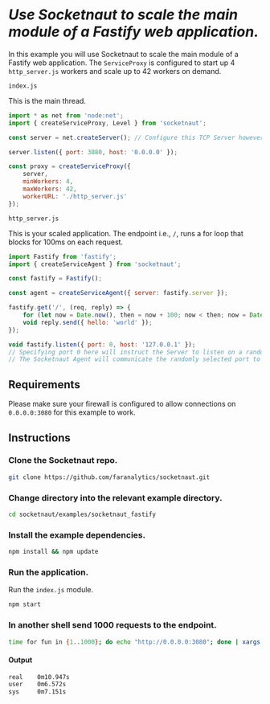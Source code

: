 # *Use Socketnaut to scale the main module of a Fastify web application.*

In this example you will use Socketnaut to scale the main module of a Fastify web application.  The `ServiceProxy` is configured to start up 4 `http_server.js` workers and scale up to 42 workers on demand.

`index.js`

This is the main thread.
```js
import * as net from 'node:net';
import { createServiceProxy, Level } from 'socketnaut';

const server = net.createServer(); // Configure this TCP Server however you choose.

server.listen({ port: 3080, host: '0.0.0.0' });

const proxy = createServiceProxy({
    server,
    minWorkers: 4,
    maxWorkers: 42,
    workerURL: './http_server.js'
});
```

`http_server.js`

This is your scaled application. The endpoint i.e., `/`, runs a for loop that blocks for 100ms on each request.
```js
import Fastify from 'fastify';
import { createServiceAgent } from 'socketnaut';

const fastify = Fastify();

const agent = createServiceAgent({ server: fastify.server });

fastify.get('/', (req, reply) => {
    for (let now = Date.now(), then = now + 100; now < then; now = Date.now()); // Block for 100 milliseconds.
    void reply.send({ hello: 'world' });
});

void fastify.listen({ port: 0, host: '127.0.0.1' });
// Specifying port 0 here will instruct the Server to listen on a random port.  
// The Socketnaut Agent will communicate the randomly selected port to the ServiceProxy.
```

## Requirements
Please make sure your firewall is configured to allow connections on `0.0.0.0:3080` for this example to work.

## Instructions

### Clone the Socketnaut repo.
```bash
git clone https://github.com/faranalytics/socketnaut.git
```

### Change directory into the relevant example directory.
```bash
cd socketnaut/examples/socketnaut_fastify
```

### Install the example dependencies.
```bash
npm install && npm update
```

### Run the application.
Run the `index.js` module.
```bash
npm start
```

### In another shell send 1000 requests to the endpoint.
```bash
time for fun in {1..1000}; do echo "http://0.0.0.0:3080"; done | xargs -n1 -P1000 curl
```

#### Output
```bash
real    0m10.947s
user    0m6.572s
sys     0m7.151s
```